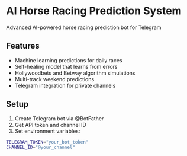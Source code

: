# AI Horse Racing Prediction System

Advanced AI-powered horse racing prediction bot for Telegram

## Features
- Machine learning predictions for daily races
- Self-healing model that learns from errors
- Hollywoodbets and Betway algorithm simulations
- Multi-track weekend predictions
- Telegram integration for private channels

## Setup
1. Create Telegram bot via @BotFather
2. Get API token and channel ID
3. Set environment variables:
```bash
TELEGRAM_TOKEN="your_bot_token"
CHANNEL_ID="@your_channel"
